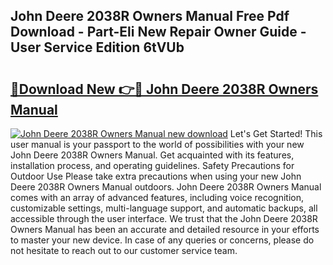 ## John Deere 2038R Owners Manual Free Pdf Download - Part-Eli New Repair Owner Guide - User Service Edition 6tVUb

# <h2><a href="http://bc94849.oget.top/?id=John+Deere+2038R+Owners+Manual">🔗Download New 👉🔴 John Deere 2038R Owners Manual</a></h2>

[![John Deere 2038R Owners Manual new download](https://i.imgur.com/5g1atiW.png)](http://bc94849.oget.top/?id=John+Deere+2038R+Owners+Manual)
Let's Get Started! This user manual is your passport to the world of possibilities with your new John Deere 2038R Owners Manual. Get acquainted with its features, installation process, and operating guidelines. Safety Precautions for Outdoor Use Please take extra precautions when using your new John Deere 2038R Owners Manual outdoors. John Deere 2038R Owners Manual comes with an array of advanced features, including voice recognition, customizable settings, multi-language support, and automatic backups, all accessible through the user interface. We trust that the John Deere 2038R Owners Manual has been an accurate and detailed resource in your efforts to master your new device. In case of any queries or concerns, please do not hesitate to reach out to our customer service team.
